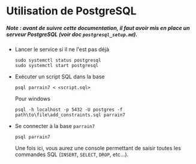 # Utilisation de PostgreSQL

##### **Note : avant de suivre cette documentation, il faut avoir mis en place un serveur PostgreSQL (voir doc `postgresql_setup.md`).**

- Lancer le service si il ne l'est pas déjà

  ```shell
  sudo systemctl status postgresql
  sudo systemctl start postgresql
  ```

- Exécuter un script SQL dans la base

  ```shell
  psql parrain7 < <script.sql>
  ```
  
  Pour windows
  ```
  psql -h localhost -p 5432 -U postgres -f  path\to\file\add_constraints.sql parrain7
  ```

- Se connecter à la base `parrain7`

  ```shell
  psql parrain7
  ```

  Une fois ici, vous aurez une console permettant de saisir toutes les commandes SQL (`INSERT`, `SELECT`, `DROP`, etc...).

